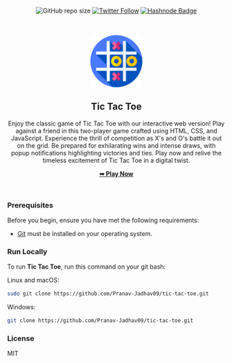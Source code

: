 <div align="center">

![GitHub repo size](https://img.shields.io/github/repo-size/Pranav-Jadhav09/tic-tac-toe)
[![Twitter Follow](https://img.shields.io/twitter/follow/Pranav_Jadhav09?style=social)](https://twitter.com/Pranav_Jadhav09)
[![Hashnode Badge](https://img.shields.io/badge/Read_What_I_learn-2962FF?style=social&logo=hashnode&logoColor=blue)](https://thejrpranav09.hashnode.dev/building-a-simple-dice-game-with-javascript)

<br />
<br />

<img src="/assets/favicon.png" style="width: 120px">

<h2 align="center">Tic Tac Toe</h2>
Enjoy the classic game of Tic Tac Toe with our interactive web version! Play against a friend in this two-player game crafted using HTML, CSS, and JavaScript. Experience the thrill of competition as X's and O's battle it out on the grid. Be prepared for exhilarating wins and intense draws, with popup notifications highlighting victories and ties. Play now and relive the timeless excitement of Tic Tac Toe in a digital twist.

<a href="https://memory-card-game-v2-jrpranav.netlify.app/"><strong>➥ Play Now</strong></a>

</div>

<br />

### Prerequisites

Before you begin, ensure you have met the following requirements:

- [Git](https://git-scm.com/downloads "Download Git") must be installed on your operating system.

### Run Locally

To run **Tic Tac Toe**, run this command on your git bash:

Linux and macOS:

```bash
sudo git clone https://github.com/Pranav-Jadhav09/tic-tac-toe.git
```

Windows:

```bash
git clone https://github.com/Pranav-Jadhav09/tic-tac-toe.git
```

### License

MIT
